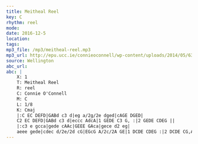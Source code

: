 ```yaml
---
title: Meitheal Reel
key: C
rhythm: reel
mode: 
date: 2016-12-5
location:
tags: 
mp3_file: /mp3/meitheal-reel.mp3
mp3_url: http://epu.ucc.ie/connieoconnell/wp-content/uploads/2014/05/63-Meitheal-Reel.mp3
source: Wellington
abc_url: 
abc: |
    X: 1
    T: Meitheal Reel
    R: reel
    C: Connie O'Connell
    M: C
    L: 1/8
    K: Cmaj
    |:C EC DEFD|GABd c3 d|eg a/2g/2e dged|cAGE DGED|
    C2 EC DEFD|GABd c3 d|eccc AdcA|1 GEDE C3 G, :|2 GEDE CDEG ||
    |:c3 e gcca|gede cAAc|GEEE GAca|gece d2 eg|
    aeee gede|cdec d/2e/2d cG|EGcG A/2c/2A GE|1 DCDE CDEG :|2 DCDE CG,A,C ||
---
```

